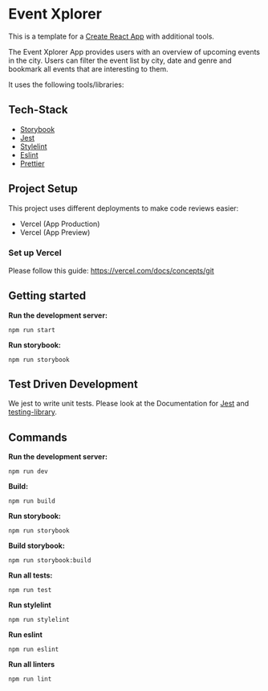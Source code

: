 # Event Xplorer

This is a template for a [Create React App](https://create-react-app.dev/) with additional tools.

The Event Xplorer App provides users with an overview of upcoming events in the city. Users can filter the event list by city, date and genre and bookmark all events that are interesting to them. 

It uses the following tools/libraries:

## Tech-Stack

- [Storybook](https://storybook.js.org/)
- [Jest](https://jestjs.io/)
- [Stylelint](https://stylelint.io/)
- [Eslint](https://eslint.org/)
- [Prettier](https://prettier.io/)

## Project Setup

This project uses different deployments to make code reviews easier:

- Vercel (App Production)
- Vercel (App Preview)

### Set up Vercel

Please follow this guide: https://vercel.com/docs/concepts/git

## Getting started

**Run the development server:**

```shell
npm run start
```

**Run storybook:**

```shell
npm run storybook
```

## Test Driven Development

We jest to write unit tests. Please look at the Documentation for [Jest](https://jestjs.io/)
and [testing-library](https://testing-library.com/docs/react-testing-library/intro/).

## Commands

**Run the development server:**

```shell
npm run dev
```

**Build:**

```shell
npm run build
```

**Run storybook:**

```shell
npm run storybook
```

**Build storybook:**

```shell
npm run storybook:build
```

**Run all tests:**

```shell
npm run test
```

**Run stylelint**

```shell
npm run stylelint
```

**Run eslint**

```shell
npm run eslint
```

**Run all linters**

```shell
npm run lint
```
